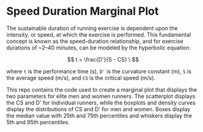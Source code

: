 # Speed Duration Marginal Plot

The sustainable duration of running exercise is dependent upon the intensity, or speed, at which the exercise is performed. This fundamental concept is known as the speed-duration relationship, and for exercise durations of ~2–40 minutes, can be modeled by the hyperbolic equation:

$$
t = \frac{D'}{S - CS} \
$$

where `t` is the performance time (s), `D'` is the curvature constant (m), `S` is the average speed (m/s), and `CS` is the critical speed (m/s).


This repo contains the code used to create a marginal plot that displays the two parameters for elite men and women runners. The scatterplot displays the CS and D' for individual runners, while the boxplots and density curves display the distributions of CS and D' for men and women. Boxes display the median value with 25th and 75th percentiles and whiskers display the 5th and 95th percentiles. 

